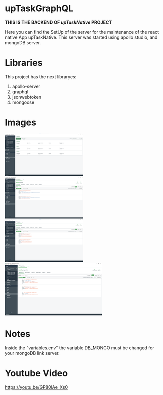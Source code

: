 # upTaskGraphQL

**THIS IS THE BACKEND OF ***upTaskNative*** PROJECT**

Here you can find the SetUp of the server for the maintenance of the react native App upTaskNative. 
This server was started using apollo studio, and mongoDB server.

# Libraries

This project has the next libraryes:

1. apollo-server
2. graphql
3. jsonwebtoken
4. mongoose

# Images

<img src="ImageApp/Captura de pantalla 2022-11-17 175201.png" alt="drawing" width="250"/> &nbsp;&nbsp;&nbsp;&nbsp;
<img src="ImageApp/Captura de pantalla 2022-11-17 175209.png" alt="drawing" width="250"/> &nbsp;&nbsp;&nbsp;&nbsp;
<img src="ImageApp/Captura de pantalla 2022-11-17 175215.png" alt="drawing" width="250"/> &nbsp;&nbsp;&nbsp;&nbsp; 
<img src="ImageApp/Captura de pantalla 2022-11-17 175223.png" alt="drawing" width="310"/> &nbsp;&nbsp;&nbsp;&nbsp; 

  
# Notes

Inside the "variables.env" the variable DB_MONGO must be changed for your mongoDB link server. 


# Youtube Video
https://youtu.be/GP80lAe_Xs0
